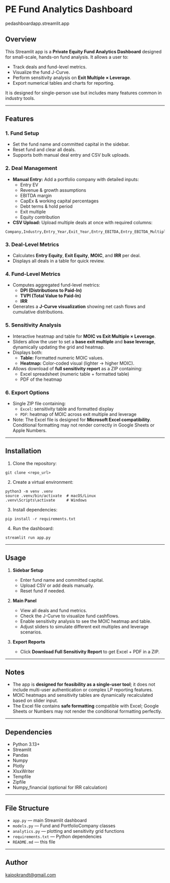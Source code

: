 # PE Fund Analytics Dashboard

pedashboardapp.streamlit.app

## Overview

This Streamlit app is a **Private Equity Fund Analytics Dashboard** designed for small-scale, hands-on fund analysis. It allows a user to:

- Track deals and fund-level metrics.
- Visualize the fund J-Curve.
- Perform sensitivity analysis on **Exit Multiple × Leverage**.
- Export numerical tables and charts for reporting.

It is designed for single-person use but includes many features common in industry tools.

---

## Features

### 1. Fund Setup
- Set the fund name and committed capital in the sidebar.
- Reset fund and clear all deals.
- Supports both manual deal entry and CSV bulk uploads.

### 2. Deal Management
- **Manual Entry:** Add a portfolio company with detailed inputs:
  - Entry EV
  - Revenue & growth assumptions
  - EBITDA margin
  - CapEx & working capital percentages
  - Debt terms & hold period
  - Exit multiple
  - Equity contribution
- **CSV Upload:** Upload multiple deals at once with required columns:
```
Company,Industry,Entry_Year,Exit_Year,Entry_EBITDA,Entry_EBITDA_Multiple,Revenue_Growth_Rate,EBITDA_Margin,Capex_Percent,WC_Percent,Debt_to_EBITDA,Interest_Rate,Exit_EBITDA_Multiple,Equity_Contribution
```

### 3. Deal-Level Metrics
- Calculates **Entry Equity**, **Exit Equity**, **MOIC**, and **IRR** per deal.
- Displays all deals in a table for quick review.

### 4. Fund-Level Metrics
- Computes aggregated fund-level metrics:
  - **DPI (Distributions to Paid-In)**
  - **TVPI (Total Value to Paid-In)**
  - **IRR**
- Generates a **J-Curve visualization** showing net cash flows and cumulative distributions.

### 5. Sensitivity Analysis
- Interactive heatmap and table for **MOIC vs Exit Multiple × Leverage**.
- Sliders allow the user to set a **base exit multiple** and **base leverage**, dynamically updating the grid and heatmap.
- Displays both:
  - **Table:** Formatted numeric MOIC values.
  - **Heatmap:** Color-coded visual (lighter → higher MOIC).
- Allows download of **full sensitivity report** as a ZIP containing:
  - Excel spreadsheet (numeric table + formatted table)
  - PDF of the heatmap

### 6. Export Options
- Single ZIP file containing:
  - `Excel`: sensitivity table and formatted display
  - `PDF`: heatmap of MOIC across exit multiple and leverage
- Note: The Excel file is designed for **Microsoft Excel compatibility**. Conditional formatting may not render correctly in Google Sheets or Apple Numbers.

---

## Installation

1. Clone the repository:

```
git clone <repo_url>
```

2. Create a virtual environment:

```
python3 -m venv .venv
source .venv/bin/activate  # macOS/Linux
.venv\Scripts\activate     # Windows
```

3. Install dependencies:

```
pip install -r requirements.txt
```

4. Run the dashboard:

```
streamlit run app.py
```

---

## Usage

1. **Sidebar Setup**
   - Enter fund name and committed capital.
   - Upload CSV or add deals manually.
   - Reset fund if needed.

2. **Main Panel**
   - View all deals and fund metrics.
   - Check the J-Curve to visualize fund cashflows.
   - Enable sensitivity analysis to see the MOIC heatmap and table.
   - Adjust sliders to simulate different exit multiples and leverage scenarios.

3. **Export Reports**
   - Click **Download Full Sensitivity Report** to get Excel + PDF in a ZIP.

---

## Notes

- The app is **designed for feasibility as a single-user tool**; it does not include multi-user authentication or complex LP reporting features.
- MOIC heatmaps and sensitivity tables are dynamically recalculated based on slider input.
- The Excel file contains **safe formatting** compatible with Excel; Google Sheets or Numbers may not render the conditional formatting perfectly.

---

## Dependencies

- Python 3.13+
- Streamlit
- Pandas
- Numpy
- Plotly
- XlsxWriter
- Tempfile
- Zipfile
- Numpy_financial (optional for IRR calculation)

---

## File Structure

- `app.py` — main Streamlit dashboard
- `models.py` — Fund and PortfolioCompany classes
- `analytics.py` — plotting and sensitivity grid functions
- `requirements.txt` — Python dependencies
- `README.md` — this file

---

## Author
  
kaipokrandt@gmail.com  

